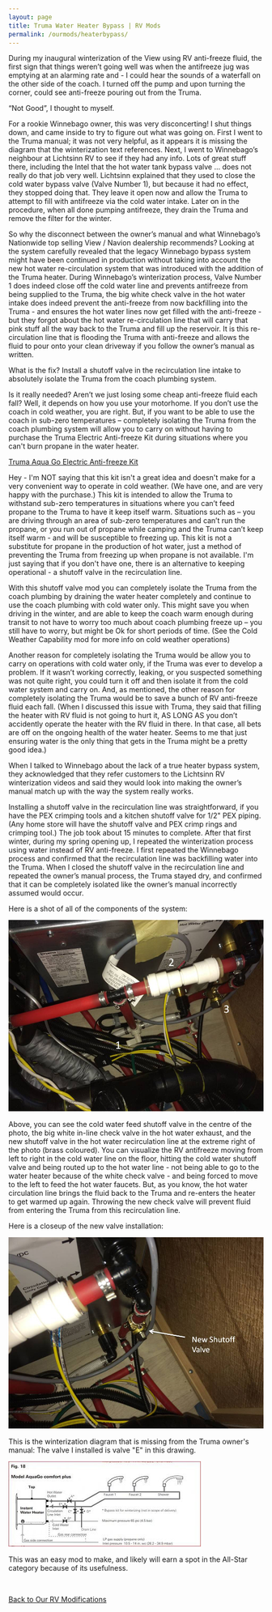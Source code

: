 ```yaml
---
layout: page
title: Truma Water Heater Bypass | RV Mods
permalink: /ourmods/heaterbypass/
---
```


During my inaugural winterization of the View using RV anti-freeze fluid, the first sign that things weren’t going well was when the antifreeze jug was emptying at an alarming rate and - I could hear the sounds of a waterfall on the other side of the coach.  I turned off the pump and upon turning the corner, could see anti-freeze pouring out from the Truma.  

“Not Good”, I thought to myself.

For a rookie Winnebago owner, this was very disconcerting! I shut things down, and came inside to try to figure out what was going on. First I went to the Truma manual; it was not very helpful, as it appears it is missing the diagram that the winterization text references. Next, I went to Winnebago’s neighbour at Lichtsinn RV to see if they had any info. Lots of great stuff there, including the Intel that the hot water tank bypass valve ... does not really do that job very well. Lichtsinn explained that they used to close the cold water bypass valve (Valve Number 1), but because it had no effect, they stopped doing that. They leave it open now and allow the Truma to attempt to fill with antifreeze via the cold water intake. Later on in the procedure, when all done pumping antifreeze, they drain the Truma and remove the filter for the winter.

So why the disconnect between the owner’s manual and what Winnebago’s Nationwide top selling View / Navion dealership recommends?  Looking at the system carefully revealed that the legacy Winnebago bypass system might have been continued in production without taking into account the new hot water re-circulation system that was introduced with the addition of the Truma heater.  During Winnebago’s winterization process, Valve Number 1 does indeed close off the cold water line and prevents antifreeze from being supplied to the Truma, the big white check valve in the hot water intake does indeed prevent the anti-freeze from now backfilling into the Truma - and ensures the hot water lines now get filled with the anti-freeze - but they forgot about the hot water re-circulation line that will carry that pink stuff all the way back to the Truma and fill up the reservoir.  It is this re-circulation line that is flooding the Truma with anti-freeze and allows the fluid to pour onto your clean driveway if you follow the owner’s manual as written.

What is the fix?  Install a shutoff valve in the recirculation line intake to absolutely isolate the Truma from the coach plumbing system.

Is it really needed?  Aren’t we just losing some cheap anti-freeze fluid each fall?  Well, it depends on how you use your motorhome.  If you don’t use the coach in cold weather, you are right.  But, if you want to be able to use the coach in sub-zero temperatures – completely isolating the Truma from the coach plumbing system will allow you to carry on without having to purchase the Truma Electric Anti-freeze Kit during situations where you can't burn propane in the water heater.

<a href = "https://shop.truma.net/products/aquago-electric-antifreeze-kit " target="_blank">Truma Aqua Go Electric Anti-freeze Kit </a>

Hey - I'm NOT saying that this kit isn't a great idea and doesn't make for a very convenient way to operate in cold weather.  (We have one, and are very happy with the purchase.)  This kit is intended to allow the Truma to withstand sub-zero temperatures in situations where you can’t feed propane to the Truma to have it keep itself warm.  Situations such as – you are driving through an area of sub-zero temperatures and can’t run the propane, or you run out of propane while camping and the Truma can’t keep itself warm - and will be susceptible to freezing up.  This kit is not a substitute for propane in the production of hot water, just a method of preventing the Truma from freezing up when propane is not available.  I'm just saying that if you don't have one, there is an alternative to keeping operational - a shutoff valve in the recirculation line.

With this shutoff valve mod you can completely isolate the Truma from the coach plumbing by draining the water heater completely and continue to use the coach plumbing with cold water only.  This might save you when driving in the winter, and are able to keep the coach warm enough during transit to not have to worry too much about coach plumbing freeze up – you still have to worry, but might be Ok for short periods of time.  (See the Cold Weather Capability mod for more info on cold weather operations)  

Another reason for completely isolating the Truma would be allow you to carry on operations with cold water only, if the Truma was ever to develop a problem.  If it wasn’t working correctly, leaking, or you suspected something was not quite right, you could turn it off and then isolate it from the cold water system and carry on.  And, as mentioned, the other reason for completely isolating the Truma would be to save a bunch of RV anti-freeze fluid each fall.  (When I discussed this issue with Truma, they said that filling the heater with RV fluid is not going to hurt it, AS LONG AS you don’t accidently operate the heater with the RV fluid in there.  In that case, all bets are off on the ongoing health of the water heater.  Seems to me that just ensuring water is the only thing that gets in the Truma might be a pretty good idea.)

When I talked to Winnebago about the lack of a true heater bypass system, they acknowledged that they refer customers to the Lichtsinn RV winterization videos and said they would look into making the owner’s manual match up with the way the system really works.

Installing a shutoff valve in the recirculation line was straightforward, if you have the PEX crimping tools and a kitchen shutoff valve for 1/2" PEX piping.  (Any home store will have the shutoff valve and PEX crimp rings and crimping tool.)  The job took about 15 minutes to complete.  After that first winter, during my spring opening up, I repeated the winterization process using water instead of RV anti-freeze.  I first repeated the Winnebago process and confirmed that the recirculation line was backfilling water into the Truma.  When I closed the shutoff valve in the recirculation line and repeated the owner’s manual process, the Truma stayed dry, and confirmed that it can be completely isolated like the owner’s manual incorrectly assumed would occur.

Here is a shot of all of the components of the system:

<img src="/assets/valves1.jpg"/>

Above, you can see the cold water feed shutoff valve in the centre of the photo, the big white in-line check valve in the hot water exhaust, and the new shutoff valve in the hot water recirculation line at the extreme right of the photo (brass coloured).  You can visualize the RV antifreeze moving from left to right in the cold water line on the floor, hitting the cold water shutoff valve and being routed up to the hot water line - not being able to go to the water heater because of the white check valve - and being forced to move to the left to feed the hot water faucets.  But, as you know, the hot water circulation line brings the fluid back to the Truma and re-enters the heater to get warmed up again.  Throwing the new check valve will prevent fluid from entering the Truma from this recirculation line.

Here is a closeup of the new valve installation:

<img src="/assets/webnewvalve1.jpg"/>

This is the winterization diagram that is missing from the Truma owner's manual:  The valve I installed is valve "E" in this drawing.

<img src="/assets/Trumadiagramweb.jpg"/>

This was an easy mod to make, and likely will earn a spot in the All-Star category because of its usefulness.

<br>

[Back to Our RV Modifications](/ourmods/)
